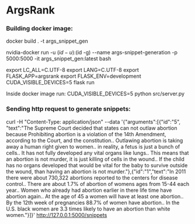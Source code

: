 # ArgsRank

### Building docker image:
docker build . -t args_snippet_gen

nvidia-docker run -u $(id -u):$(id -g) --name args-snippet-generation -p 5000:5000 -it args_snippet_gen:latest bash

export LC_ALL=C.UTF-8
export LANG=C.UTF-8
export FLASK_APP=argsrank
export FLASK_ENV=development
CUDA_VISIBLE_DEVICES=5 flask run

Inside docker image run: CUDA_VISIBLE_DEVICES=5 python src/server.py

### Sending http request to generate snippets:

curl -H "Content-Type: application/json" --data '{"arguments":[{"id":"5", "text":"The Supreme Court decided that states can not outlaw abortion because Prohibiting abortion is a violation of the 14th Amendment, according to the Court, and the constitution.. Outlawing abortion is taking away a human right given to women.. in reality, a fetus is just a bunch of cells.. It has not fully developed any vital organs like lungs.. This means that an abortion is not murder, it is just killing of cells in the wound.. If the child has no organs developed that would be vital for the baby to survive outside the wound, than having an abortion is not murder."},{"id":"1","text":"In 2011 there were about 730,322 abortions reported to the centers for disease control.. There are about 1.7% of abortion of womens ages from 15-44 each year.. Women who already had abortion earlier in there life time have abortion again.. At the age of 45 a women will have at least one abortion.. By the 12th week of pregnancies 88.7% of women have abortion.. In the U.S. black women are 3.3 times likely to have an abortion than white women."}]}' http://127.0.0.1:5000/snippets